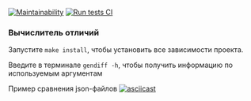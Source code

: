[![Maintainability](https://api.codeclimate.com/v1/badges/b2d632414ac7bf9d1547/maintainability)](https://codeclimate.com/github/nullorone/frontend-project-lvl2/maintainability)
[![Run tests CI](https://github.com/nullorone/frontend-project-lvl2/workflows/Run%20tests/badge.svg)](https://github.com/nullorone/frontend-project-lvl2/actions)
### Вычислитель отличий

Запустите `make install`, чтобы установить все зависимости проекта.

Введите в терминале `gendiff -h`, чтобы получить информацию по используемым аргументам

Пример сравнения json-файлов
[![asciicast](https://asciinema.org/a/yVKBIgczrfNIB0eP54Kpvz0Qz.svg)](https://asciinema.org/a/yVKBIgczrfNIB0eP54Kpvz0Qz)
